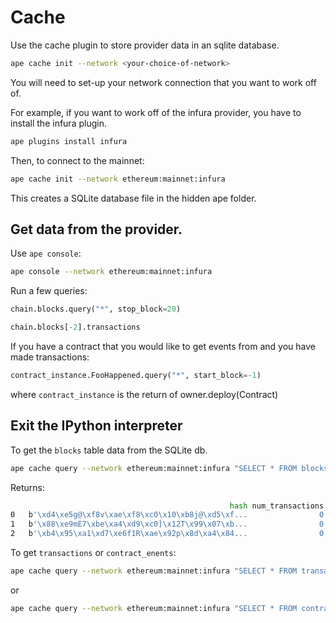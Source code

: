 # Cache

Use the cache plugin to store provider data in an sqlite database.

```bash
ape cache init --network <your-choice-of-network>
```

You will need to set-up your network connection that you want to work off of.

For example, if you want to work off of the infura provider, you have to install the infura plugin.

```bash
ape plugins install infura
```

Then, to connect to the mainnet:

```bash
ape cache init --network ethereum:mainnet:infura
```

This creates a SQLite database file in the hidden ape folder.

## Get data from the provider.

Use `ape console`:

```bash
ape console --network ethereum:mainnet:infura
```

Run a few queries:

```python
chain.blocks.query("*", stop_block=20)
```

```python
chain.blocks[-2].transactions
```

If you have a contract that you would like to get events from and you have made transactions:

```python
contract_instance.FooHappened.query("*", start_block=-1)
```

where `contract_instance` is the return of owner.deploy(Contract)

## Exit the IPython interpreter

To get the `blocks` table data from the SQLite db.
```bash
ape cache query --network ethereum:mainnet:infura "SELECT * FROM blocks"
```
Returns:
```bash
                                                 hash num_transactions  number                                        parent_hash  size   timestamp  gas_limit  gas_used base_fee   difficulty  total_difficulty
0   b'\xd4\xe5g@\xf8v\xae\xf8\xc0\x10\xb8j@\xd5\xf...                0       0  b'\x00\x00\x00\x00\x00\x00\x00\x00\x00\x00\x00...   540           0       5000         0     None  17179869184       17179869184
1   b'\x88\xe9mE7\xbe\xa4\xd9\xc0]\x12T\x99\x07\xb...                0       1  b'\xd4\xe5g@\xf8v\xae\xf8\xc0\x10\xb8j@\xd5\xf...   537  1438269988       5000         0     None  17171480576       34351349760
2   b'\xb4\x95\xa1\xd7\xe6f1R\xae\x92p\x8d\xa4\x84...                0       2  b'\x88\xe9mE7\xbe\xa4\xd9\xc0]\x12T\x99\x07\xb...   544  1438270017       5000         0     None  17163096064       51514445824
```

To get `transactions` or `contract_enents`:
```bash
ape cache query --network ethereum:mainnet:infura "SELECT * FROM transactions"
```

or

```bash
ape cache query --network ethereum:mainnet:infura "SELECT * FROM contract_events"
```